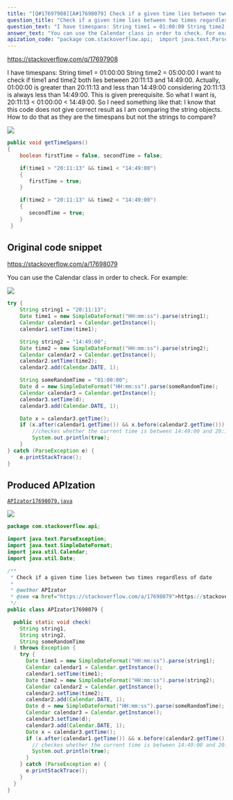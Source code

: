 ```yaml
---
title: "[Q#17697908][A#17698079] Check if a given time lies between two times regardless of date"
question_title: "Check if a given time lies between two times regardless of date"
question_text: "I have timespans: String time1 = 01:00:00 String time2 = 05:00:00 I want to check if time1 and time2 both lies between 20:11:13 and 14:49:00. Actually, 01:00:00 is greater than 20:11:13 and less than 14:49:00 considering 20:11:13 is always less than 14:49:00. This is given prerequisite. So what I want is, 20:11:13 < 01:00:00 < 14:49:00. So I need something like that: I know that this code does not give correct result as I am comparing the string objects. How to do that as they are the timespans but not the strings to compare?"
answer_text: "You can use the Calendar class in order to check. For example:"
apization_code: "package com.stackoverflow.api;  import java.text.ParseException; import java.text.SimpleDateFormat; import java.util.Calendar; import java.util.Date;  /**  * Check if a given time lies between two times regardless of date  *  * @author APIzator  * @see <a href=\"https://stackoverflow.com/a/17698079\">https://stackoverflow.com/a/17698079</a>  */ public class APIzator17698079 {    public static void check(     String string1,     String string2,     String someRandomTime   ) throws Exception {     try {       Date time1 = new SimpleDateFormat(\"HH:mm:ss\").parse(string1);       Calendar calendar1 = Calendar.getInstance();       calendar1.setTime(time1);       Date time2 = new SimpleDateFormat(\"HH:mm:ss\").parse(string2);       Calendar calendar2 = Calendar.getInstance();       calendar2.setTime(time2);       calendar2.add(Calendar.DATE, 1);       Date d = new SimpleDateFormat(\"HH:mm:ss\").parse(someRandomTime);       Calendar calendar3 = Calendar.getInstance();       calendar3.setTime(d);       calendar3.add(Calendar.DATE, 1);       Date x = calendar3.getTime();       if (x.after(calendar1.getTime()) && x.before(calendar2.getTime())) {         // checkes whether the current time is between 14:49:00 and 20:11:13.         System.out.println(true);       }     } catch (ParseException e) {       e.printStackTrace();     }   } }"
---
```


https://stackoverflow.com/q/17697908

I have timespans:
String time1 = 01:00:00
String time2 = 05:00:00
I want to check if time1 and time2 both lies between 20:11:13 and 14:49:00.
Actually, 01:00:00 is greater than 20:11:13 and less than 14:49:00 considering 20:11:13 is always less than 14:49:00. This is given prerequisite.
So what I want is, 20:11:13 &lt; 01:00:00 &lt; 14:49:00.
So I need something like that:
I know that this code does not give correct result as I am comparing the string objects.
How to do that as they are the timespans but not the strings to compare?


<div class="code-logo"><img src="/stackoverflow.png" /></div>

```java
public void getTimeSpans()
{
    boolean firstTime = false, secondTime = false;

    if(time1 > "20:11:13" && time1 < "14:49:00")
    {
       firstTime = true;
    }

    if(time2 > "20:11:13" && time2 < "14:49:00")
    {
       secondTime = true;
    }
 }
```


## Original code snippet

https://stackoverflow.com/a/17698079

You can use the Calendar class in order to check.
For example:

<div class="code-logo"><img src="/stackoverflow.png" /></div>

```java
try {
    String string1 = "20:11:13";
    Date time1 = new SimpleDateFormat("HH:mm:ss").parse(string1);
    Calendar calendar1 = Calendar.getInstance();
    calendar1.setTime(time1);

    String string2 = "14:49:00";
    Date time2 = new SimpleDateFormat("HH:mm:ss").parse(string2);
    Calendar calendar2 = Calendar.getInstance();
    calendar2.setTime(time2);
    calendar2.add(Calendar.DATE, 1);

    String someRandomTime = "01:00:00";
    Date d = new SimpleDateFormat("HH:mm:ss").parse(someRandomTime);
    Calendar calendar3 = Calendar.getInstance();
    calendar3.setTime(d);
    calendar3.add(Calendar.DATE, 1);

    Date x = calendar3.getTime();
    if (x.after(calendar1.getTime()) && x.before(calendar2.getTime())) {
        //checkes whether the current time is between 14:49:00 and 20:11:13.
        System.out.println(true);
    }
} catch (ParseException e) {
    e.printStackTrace();
}
```

## Produced APIzation

[`APIzator17698079.java`](https://github.com/pasqualesalza/apization/raw/main/data/search/APIzator17698079.java)

<div class="code-logo"><img src="/apizator.png" /></div>

```java
package com.stackoverflow.api;

import java.text.ParseException;
import java.text.SimpleDateFormat;
import java.util.Calendar;
import java.util.Date;

/**
 * Check if a given time lies between two times regardless of date
 *
 * @author APIzator
 * @see <a href="https://stackoverflow.com/a/17698079">https://stackoverflow.com/a/17698079</a>
 */
public class APIzator17698079 {

  public static void check(
    String string1,
    String string2,
    String someRandomTime
  ) throws Exception {
    try {
      Date time1 = new SimpleDateFormat("HH:mm:ss").parse(string1);
      Calendar calendar1 = Calendar.getInstance();
      calendar1.setTime(time1);
      Date time2 = new SimpleDateFormat("HH:mm:ss").parse(string2);
      Calendar calendar2 = Calendar.getInstance();
      calendar2.setTime(time2);
      calendar2.add(Calendar.DATE, 1);
      Date d = new SimpleDateFormat("HH:mm:ss").parse(someRandomTime);
      Calendar calendar3 = Calendar.getInstance();
      calendar3.setTime(d);
      calendar3.add(Calendar.DATE, 1);
      Date x = calendar3.getTime();
      if (x.after(calendar1.getTime()) && x.before(calendar2.getTime())) {
        // checkes whether the current time is between 14:49:00 and 20:11:13.
        System.out.println(true);
      }
    } catch (ParseException e) {
      e.printStackTrace();
    }
  }
}

```